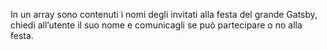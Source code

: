 In un array sono contenuti i nomi degli invitati alla festa del grande Gatsby,
 chiedi all’utente il suo nome e comunicagli se può partecipare o no alla festa.